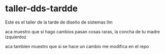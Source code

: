 # taller-dds-tardde
Este es el taller de la tarde de diseño de sistemas llm

aca muestro que si hago cambios pasan cosas raras, la concha de tu madre izquierdoz

aca tambien muestro que si se hace un cambio me modifica en el repo
